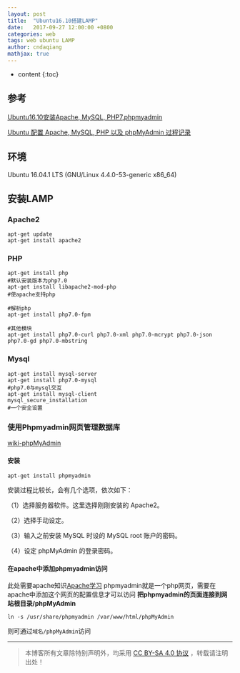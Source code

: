 ```yaml
---
layout: post
title:  "Ubuntu16.10搭建LAMP"
date:   2017-09-27 12:00:00 +0800
categories: web
tags: web ubuntu LAMP
author: cndaqiang
mathjax: true
---
```

* content
{:toc}





## 参考
[Ubuntu16.10安装Apache, MySQL, PHP7,phpmyadmin](https://zhuanlan.zhihu.com/p/26642845)

[Ubuntu 配置 Apache, MySQL, PHP 以及 phpMyAdmin 过程记录](https://www.renfei.org/blog/set-up-apache-mysql-php-phpmyadmin-on-ubuntu-server.html)
## 环境
Ubuntu 16.04.1 LTS (GNU/Linux 4.4.0-53-generic x86_64)
## 安装LAMP
### Apache2

```
apt-get update
apt-get install apache2
```
### PHP
```
apt-get install php
#默认安装版本为php7.0
apt-get install libapache2-mod-php
#使apache支持php

#解析php
apt-get install php7.0-fpm  

#其他模块
apt-get install php7.0-curl php7.0-xml php7.0-mcrypt php7.0-json php7.0-gd php7.0-mbstring  
```
### Mysql

```
apt-get install mysql-server
apt-get install php7.0-mysql
#php7.0与mysql交互
apt-get install mysql-client
mysql_secure_installation
#一个安全设置
```
### 使用Phpmyadmin网页管理数据库
[wiki-phpMyAdmin](https://zh.wikipedia.org/wiki/PhpMyAdmin)
#### 安装
```
apt-get install phpmyadmin
```
安装过程比较长，会有几个选项，依次如下：

（1）选择服务器软件。这里选择刚刚安装的 Apache2。

（2）选择手动设定。

（3）输入之前安装 MySQL 时设的 MySQL root 账户的密码。

（4）设定 phpMyAdmin 的登录密码。
#### 在apache中添加phpmyadmin访问
此处需要apache知识[Apache学习](/2017/09/27/apache/)
phpmyadmin就是一个php网页，需要在apache中添加这个网页的配置信息才可以访问
**把phpmyadmin的页面连接到网站根目录/phpMyAdmin**
```
ln -s /usr/share/phpmyadmin /var/www/html/phpMyAdmin
```
则可通过`域名/phpMyAdmin`访问



------
>本博客所有文章除特别声明外，均采用 [CC BY-SA 4.0 协议](https://creativecommons.org/licenses/by-sa/4.0/deed.zh) ，转载请注明出处！
